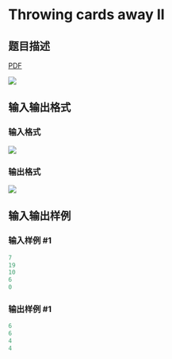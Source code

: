 # Throwing cards away II

## 题目描述

[problemUrl]: https://uva.onlinejudge.org/index.php?option=com_onlinejudge&Itemid=8&category=21&page=show_problem&problem=1881

[PDF](https://uva.onlinejudge.org/external/109/p10940.pdf)

![](https://cdn.luogu.com.cn/upload/vjudge_pic/UVA10940/2734c82834656447346f7fe77f4bc0a4e5116d3c.png)

## 输入输出格式

### 输入格式

![](https://cdn.luogu.com.cn/upload/vjudge_pic/UVA10940/52e384d518bfc3fd826abb7a1c646e3466d86c27.png)

### 输出格式

![](https://cdn.luogu.com.cn/upload/vjudge_pic/UVA10940/c4fd026d321848758accc32661bb819ddf5636b3.png)

## 输入输出样例

### 输入样例 #1

```cpp
7
19
10
6
0
```


### 输出样例 #1

```cpp
6
6
4
4
```


